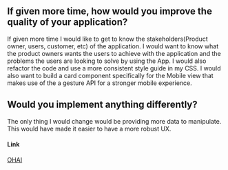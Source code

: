 ## If given more time, how would you improve the quality of your application?

If given more time I would like to get to know the stakeholders(Product owner, users, customer, etc) of the application. I would want to know what the product owners wants the users to achieve with the application and the problems the users are looking to solve by using the App. I would also refactor the code and use a more consistent style guide in my CSS. I would also want to build a card component specifically for the Mobile view that makes use of the a gesture API for a stronger mobile experience.

## Would you implement anything differently?

The only thing I would change would be providing more data to manipulate. This would have made it easier to have a more robust UX.
#### Link
[OHAI ](https://www.google.com)

